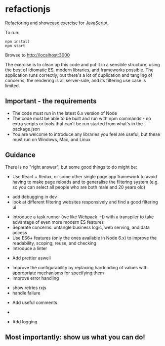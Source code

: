 # refactionjs
Refactoring and showcase exercise for JavaScript.

To run:
```
npm install
npm start
```
Browse to [http://localhost:3000](http://localhost:3000)

The exercise is to clean up this code and put it in a sensible structure, using the best of idiomatic ES, modern libraries, and frameworks possible. The application runs correctly, but there's a lot of duplication and tangling of concerns, the rendering is all server-side, and its filtering use case is limited.

## Important - the requirements

* The code must run in the latest 6.x version of Node
* The code must be able to be built and run with npm commands - no extra scripts or tools that can't be run started from what's in the package.json
* You are welcome to introduce any libraries you feel are useful, but these must run on Windows, Mac, and Linux

## Guidance

There is no "right answer", but some good things to do might be:

* Use React + Redux, or some other single page app framework to avoid having to make page reloads and to generalise the filtering system (e.g. so you can select all people who are both male and 20 years old)

- add debugging in dev
- look at different filtering websites responsively and find a good filtering ui

* Introduce a task runner (we like Webpack :-)) with a transpiler to take advantage of even more modern ES features
* Separate concerns: untangle business logic, web serving, and data access
* Use ES6+ features (only the ones available in Node 6.x) to improve the readability, scoping, reuse, and checking
* Introduce a linter

- Add prettier aswell

* Improve the configurability by replacing hardcoding of values with appropriate mechanisms for specifying them
* Improve error handling

- show retries rxjs
- handle failure

* Add useful comments

- 

* Add logging

## Most importantly: show us what you can do!